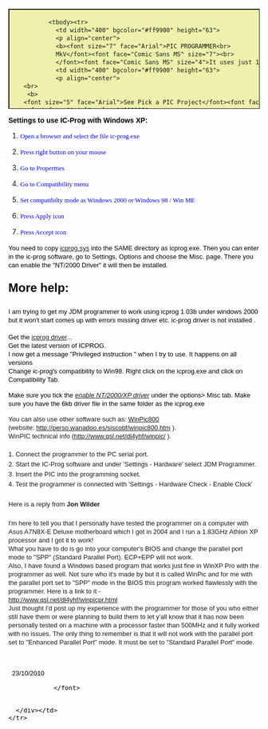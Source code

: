 <html><head>
<meta http-equiv="Content-Language" content="en-us">
<meta http-equiv="Content-Type" content="text/html; charset=windows-1252">
<meta name="GENERATOR" content="Microsoft FrontPage 6.0">
<meta name="ProgId" content="FrontPage.Editor.Document">
<title>Pic Programmer 12 Parts</title>

</head>
<body>

  <table border="1" width="550" height="200" cellpadding="3" style="border-collapse: collapse" bordercolor="#111111" cellspacing="4" bgcolor="#EEF1AB">
    <tbody><tr>
      <td width="100%" bgcolor="#eef1ab" valign="top">
       <table width="412" align="center" border="2" height="71">

              <tbody><tr>
                <td width="400" bgcolor="#ff9900" height="63">
				<p align="center">
				<b><font size="7" face="Arial">PIC PROGRAMMER<br>
				MkV</font><font face="Comic Sans MS" size="7"><br>
				</font><font face="Comic Sans MS" size="4">It uses just 12 parts</font></b></p></td></tr><tr>
                <td width="400" bgcolor="#ff9900" height="63">
				<p align="center">
       <br>
		<b>
       <font size="5" face="Arial">See Pick a PIC Project</font><font face="Arial" color="#000080"><br>
		<font face="Arial" color="#000000">
		<a href="http://www.talkingelectronics.com/te_interactive_index.html">
		Home</a></font></font></b><br>
		<font face="Arial" size="2">PIC Programmer MkV is not available as a kit<br>
		but a similar circuit is:</font><font size="4" face="Comic Sans MS"><b><br>
		</b></font>
		<a href="mailto:talking@tpg.com.au?Subject=Buying Multi Chip Programmer $17.50 plus $6.50 postage&amp;Body=Please send details of how to pay for the Multi Chip Programmer posted%20by%20air%20mail%20to%20my%20country:___________________ My%20name%20is:________">
		<font face="Comic Sans MS" size="4" color="#FF2000">Multi Chip</font></a><font face="Arial" size="2"><a href="mailto:talking@tpg.com.au?Subject=Buying Multi Chip Programmer $17.50 plus $6.50 postage&amp;Body=Please send details of how to pay for the Multi Chip Programmer posted%20by%20air%20mail%20to%20my%20country:___________________ My%20name%20is:________"><font face="Comic Sans MS" size="4" color="#FF2000"> Programmer</font></a></font><font size="4" face="Comic Sans MS"><br>
		</font><font face="Comic Sans MS">$17.50 plus $6.50 postage<br>
		</font>
		<font face="Arial" size="2">Send an email for: 
		<a href="mailto:talking@tpg.com.au?Subject=Buying PIC Programmer $17.50 plus $6.50 postage&amp;Body=Please send details of how to pay for the PIC Programmer posted%20by%20air%20mail%20to%20my%20country:___________________ My%20name%20is:________">
		<font face="Comic Sans MS" size="2" color="#FF2000">Multi Chip Programmer</font></a><font face="Comic Sans MS" size="2" color="#FF2000"><br>
&nbsp;<a target="_&quot;new&quot;" href="http://www.microchipdirect.com/productsearch.aspx?Keywords=DV164120">Buying PICkit-2</a><br>
		Buying</font><font face="Comic Sans MS" size="2" color="#FF2000">
		</font>
		<a href="mailto:talking@tpg.com.au?Subject=Buying adapter for PICkit-2 $2.50 plus postage&amp;Body=Please send details of the 5/6%20pin%20adapter%20for%20$7.50%20posted%20by%20air%20mail%20to%20my%20country:___________________%20%20and%20send%20details%20of%20how%20I%20can%20pay%20for%20it.%20My%20name%20is:________">
		<font face="Comic Sans MS" size="2" color="#FF2000">
		adapter</font></a><font face="Arial" size="2"> for PICkit-2<br>
		&nbsp;</font></font></p></td></tr></tbody></table>

		

    
	
         <font size="2" face="Arial">
		&nbsp;</font><font face="Arial" size="2" color="#000000"></font><p><font face="Arial" size="2" color="#000000"><b>PIC Programmer MkV</b> 
		is designed to get you into PIC Programming for just a few dollars. It 
		uses just 12 components. Most of them will be in your 
		"junk-box" and the PC board is a small piece of matrix board. 
		It's the cheapest way to get started.<br>
		As well as <b>PIC PROGRAMMER MkV </b>you will need these 4 things:<br>
             

		</font><b><font face="Arial" color="#000000">1.</font></b><font face="Arial" size="2" color="#000000"> A desk-top computer with DB-9 
		serial port. (This programmer will not work on a lap-top computer and may not work with Vista.)<br>
             

		</font><font face="Arial" color="#000000"><b>2.</b></font><font face="Arial" size="2" color="#000000"> A software program called
		<a href="files/icprog105c-a.zip">IC-Prog 105C-a</a> and some helpful 
		notes to guide you with setting up your computer. (<b>This project is not suitable for In-Circuit Programming. </b>
		You need to remove the chip from the project you are creating and 
		program it in the 18 pin socket on the programmer. Eight pin chips are 
		fitted with pin 1 aligning with pin 1 of the socket.)
		<br>
             

		</font><font face="Arial" color="#000000"><b>3.</b></font><font face="Arial" size="2" color="#000000"> A PIC chip, 
		either PIC12F629 or PIC16F628 and <br>
             

		</font><font face="Arial" color="#000000"><b>4.</b></font><font face="Arial" size="2" color="#000000"> A project 
		using one of these micros.
		<br>
		<br>
		This will get you into producing a MICROCONTROLLER PROJECT. <br>
		We have concentrated on two PIC chips. An 8 pin and 18 pin chip. 
		The 8 pin chip can be either PIC12F629 or PIC12F675 and the 18 pin chip 
		is PIC16F628 or PIC16F675. <br>
		The programmer will work with many other chips but we are concentrating 
		on these two types to get you started.<br>
		Not only is a microcontroller project simpler than using lots of 
		discrete chips, but it can be cheaper and easier to modify and provide a 
		greater range of features than lots of individual chips. <br>
		On top of this you can produce a project that requires a program and 
		this can be "locked" from prying eyes. This makes it saleable and 
		you can protect your Intellectual Property - and make money.&nbsp; <br>
		Talking Electronics has produced a range of simple projects and provides 
		assistance to get you into programming and creating projects 
		that you have only "dreamed of." <br>
		Getting into microcontroller 
		programming will change your life. <br>
		But before we go any further, let's build the programmer:<br>
		<br>
		<font face="Arial" size="4" color="#000080"><b>THE CIRCUIT<br>
             

		</b>
             

		</font><font face="Arial">H</font>ere's the starting point:</font></p><p align="center"><font face="Arial" size="2" color="#000000">
		<img border="1" src="images/PicProgrammer12Parts.gif" width="500" height="320"><br>
             

		</font><font face="Arial" color="#000080"><b>PIC PROGRAMMER MkV</b></font><font face="Arial" size="2" color="#000000"></font></p><p><font face="Arial" size="2" color="#000000"> <br>
		</font><b><font face="Arial" size="4" color="#000080">BUILDING THE PIC 
		PROGRAMMER</font></b><font face="Arial" size="2" color="#000000"><br>
		The circuit is constructed on a small piece of matrix board. All the 
		components are readily available and the 3 red LEDs act as a visual 
		indication that the programmer is operating as well as creating a 5v 
		rail for the chip. The other two LEDs indicate the clock line is 
		operating and 13v is present on the programming pin. It does not 
		indicate the actual voltage - you will need to measure the voltage with 
		a voltmeter to determine this. <br>
		A 470R resistor is connected between pins 4 and 8 inside the plug. This 
		allows 4 lines to be taken to the project. <br>
&nbsp;</font></p><p align="center"> 
		<img border="0" src="images/PiCPgmrPhotoTop.jpg" width="279" height="352"><br>
		<b><font size="4" face="Arial" color="#000080">Complete PIC Programmer 
		MkV</font></b></p><p align="center"> 
		&nbsp;</p><p align="center"> 
		<img border="0" src="images/PicPgrmPCB-200.gif" width="630" height="395"><br>
		<b><font size="4" face="Arial" color="#0000FF">Top and bottom view of 
		PIC Programmer MkV<br>
		</font><font face="Arial">The wiring is under the board. <br>
		The top view shows the underside wiring to help you<br>
		follow the circuit. </font></b></p><p align="left"> <b><font face="Arial" size="4" color="#000080">WIRING THE PLUG AND 
		LEAD</font></b><br>
		<font face="Arial" size="2" color="#000000">The lead can be any 4-core 
		cable. We have used 4-core telephone cable. Follow the diagram to 
		prevent any mistakes. The 470R resistor is soldered to pins 4 and 8 of 
		the female plug.</font></p><p align="center"> 
		
&nbsp;<img border="1" src="images/ConnectingLead.gif" width="315" height="360"></p><div align="center">
		
				<p align="left">
		<b>
		<font face="Arial" size="4" color="#000080">
		IF IT DOESN'T WORK<br>
             

	  	</font></b><font size="2" color="#000000" face="Arial">The 5v supply 
		voltage for the chip and the 13v-14v programming voltage comes from the 
		RS-232 feature of the serial port. Some of the lines making up the 
		RS-232 are capable of rising to a positive voltage (about 8 to 12v) and 
		falling to a negative voltage (about -8v to -12v). There are also lines 
		that fluctuate from 0v to +5v. But unfortunately some computers 
		fluctuate between +8v and -8v and some are less.<br>
		If the 3 red LEDs on the programmer do not illuminate when a chip is 
		inserted, the most common problem is the 13v rail. The lines are not 
		producing the 13v rail. <br>
		To solve this problem, fit 4 tiny button cells between the 15k resistor 
		and Vpp of the chip. <br>
		Only a very small current is required when programming and zero current 
		is taken when the chip is removed, so the cells with last a life-time. </font></p><p>
		<img border="1" src="images/PicPgmr-12Parts6vMod.gif" width="500" height="350"><br>
		<font face="Arial" color="#000080"><b>PIC PROGRAMMER MkV </b></font><b>
		<font face="Arial" color="#000080">with 6v Modification</font></b></p><p align="left">
		<b>
		<font face="Arial" size="4" color="#000080">
		USING OTHER PROGRAMMERS<br>
             

	  	</font></b>
		<font face="Arial" size="2" color="#000000">
		There are many programmers on the market to program PIC 
		chips but this project is the cheapest. We have designed it to program 
		two of the smallest and cheapest chips in the range. <br>
		If you don't have a computer with a serial port, you will need a 
		lap-top and&nbsp; buy a programmer from MicroChip. <br>
		It is called PICkit-2 and costs approx $65.00.<br>
		It uses the USB port found on most lap top computers. <br>
		It comes with 2 disks containing all the software you need and is designed to program "In-Circuit." 
		But you will need an adapter to connect between PICkit-2 and the project 
		you are developing. This 
             

	  	</font>
		<font face="Arial" size="2">
		<a href="mailto:talking@tpg.com.au?Subject=Buying adapter for PICkit-2 $2.50 plus postage&amp;Body=Please send details of the 5/6%20pin%20adapter%20for%20$7.50%20posted%20by%20air%20mail%20to%20my%20country:___________________%20%20and%20send%20details%20of%20how%20I%20can%20pay%20for%20it.%20My%20name%20is:________">
		<font face="Comic Sans MS" size="2" color="#FF2000">
		adapter</font></a> </font>
		<font face="Arial" size="2" color="#000000">
		comes from Talking 
		Electronics. You will need to add 5 pins to your project to accept the 
		adapter. More about this on Talking Electronics website. See: 'In 
		Circuit Programming." <br>
		<br>
		PICkit-2 is available from MicroChip:<br>
		<a href="http://www.microchipdirect.com/productsearch.aspx?Keywords=DV164120" target="_&quot;new&quot;">
		http://www.microchipdirect.com/productsearch.aspx?Keywords=DV164120</a> 
		(cost $50.00 USD plus postage). The PICkit-2 from MicroChip is a 
		"package" that also contains 2 CD's and an extra PC board that connects 
		to the programmer so any 8, 14, 18 and 20 pin micros can be programmed. The 
		board contains 4 LEDs, a push-button and a pot as well as some 
		extra lands so you can create a small project.&nbsp; <br>
		The 
             

	  	</font>
		<font face="Arial" size="2">
		<a href="mailto:talking@tpg.com.au?Subject=Buying adapter for PICkit-2 $2.50 plus postage&amp;Body=Please send details of the 5/6%20pin%20adapter%20for%20$7.50%20posted%20by%20air%20mail%20to%20my%20country:___________________%20%20and%20send%20details%20of%20how%20I%20can%20pay%20for%20it.%20My%20name%20is:________">
		<font face="Comic Sans MS" size="2" color="#FF2000">
		adapter</font></a> </font>
		<font face="Arial" size="2" color="#000000">
		&nbsp;that connects PICkit-2 to the project (you are designing) must 
		be purchased from Talking Electronics - otherwise you will have to use 
		the PC board (called an experimental board) that comes with PICkit-2 from Microchip 
		and move the chip to this board while it gets "burnt" (programmed).</font></p><center><font size="2" color="#000000" face="Arial">&nbsp;<table id="table25" bordercolordark="#a77a3d" bordercolorlight="#e3ceb3" bgcolor="white" border="4" bordercolor="#ccb37d" cellpadding="0" cellspacing="0" height="110" width="297">
					<tbody><tr>
						<td height="1" width="321">
						<table id="table26" bordercolordark="#a77a3d" bordercolorlight="#e3ceb3" border="4" bordercolor="#ccb37d" cellpadding="10" cellspacing="0" width="291">
							<tbody><tr bgcolor="white">
								<td bgcolor="#99cc66" width="267">
								<p align="center"><b><font size="6">PIC 
								Programmer MkV</font><font size="2" color="#000000" face="Arial"><br>
								<font size="4" color="#000000" face="Comic Sans MS">
								PARTS LIST&nbsp;</font></font></b></p></td>
							</tr>
						</tbody></table>
						</td>
					</tr>
					<tr>
						<td height="110" width="321">
						<table id="table27" bordercolordark="#a77a3d" bordercolorlight="#e3ceb3" border="4" bordercolor="#ccb37d" cellpadding="10" cellspacing="0" width="291">
							<tbody><tr bgcolor="#0000e0">
								<td bgcolor="#99ccff" width="276">
								<font size="2" color="#000000" face="Arial">2&nbsp; 
								-&nbsp; 470R&nbsp;&nbsp;&nbsp;&nbsp; 1/4 watt (1 
								inside socket)<br>
								1&nbsp; -&nbsp; 4k7&nbsp;&nbsp;&nbsp;&nbsp;&nbsp;&nbsp;&nbsp;&nbsp;&nbsp; "<br>
								2&nbsp; -&nbsp; 10k&nbsp;&nbsp;&nbsp;&nbsp;&nbsp;&nbsp;&nbsp;&nbsp;&nbsp; "<br>
								1&nbsp; -&nbsp; 15k&nbsp;&nbsp;&nbsp;&nbsp;&nbsp;&nbsp;&nbsp;&nbsp;&nbsp; "<br>
								<br>
								1&nbsp; -&nbsp; 100u 25vw electrolytic<br>
								<br>
								1&nbsp; -&nbsp; BC 547 transistor or similar<br>
								3&nbsp; -&nbsp; red 3mm red LEDs<br>
								1&nbsp; -&nbsp; green 3mm LED<br>
								1&nbsp; -&nbsp; yellow 3mm LED<br>
								1&nbsp; -&nbsp; 18 pin IC socket<br>
								<br>
								1m -&nbsp; 4-core telephone cable <br>
								1&nbsp; -&nbsp; 9 pin D-type female <br>
								1&nbsp; -&nbsp; 9 pin backshell <br>
								<br>
								30cm&nbsp; -&nbsp; very fine solder<br>
								<br>
								<b>1</b>&nbsp; -&nbsp; <b>Matrix Board 13holes x 
								14 holes</b></font></td>
							</tr>
						</tbody></table>
						</td>
					</tr>
				</tbody></table>
				<table id="table28" bordercolordark="#a77a3d" bordercolorlight="#e3ceb3" bgcolor="white" border="4" bordercolor="#ccb37d" cellpadding="0" cellspacing="0" height="50" width="297">
					<tbody><tr>
						<td height="1" width="321">
						<table id="table29" bordercolordark="#a77a3d" bordercolorlight="#e3ceb3" border="4" bordercolor="#ccb37d" cellpadding="10" cellspacing="0" width="291">
							<tbody><tr bgcolor="white">
								<td bgcolor="#99aa66" width="267">
								<p align="center"><b>
								<a href="mailto:talking@tpg.com.au?Subject=Buying Multi Chip Programmer $17.50 plus $6.50 postage&amp;Body=Please send details of how to pay for the Multi Chip Programmer posted%20by%20air%20mail%20to%20my%20country:___________________ My%20name%20is:________">
		<font size="4" color="#ff2000" face="Comic Sans MS">
								Buy a kit</font></a><font size="4" face="Comic Sans MS" color="#FF2000">
								<br>
								</font><font face="Comic Sans MS">(Multi Chip 
								Programmer)</font></b></p></td>
							</tr>
						</tbody></table>
						</td>
					</tr>
				</tbody></table>
				</font></center>
				<p align="left"><b><font face="Arial" size="4" color="#000080">
				INSTALLING THE SOFTWARE<br>
				</font></b>
		<font face="Arial" size="2" color="#000000">
				This programmer requires software to perform the "programming" 
				or "burning" operation. <br>
				The software is called
		<a href="files/icprog105c-a.zip">IC-Prog 105C-a</a>&nbsp; and can be 
				found on talking electronics website. Create a file and call it 
				<b>PIC files</b>. Download the .zip file into <b>PIC files</b>. Use: "Extract Here"&nbsp; 
				to extract the file to produce:
				icprog105c-a.exe<br>
				Right-click your mouse on the file and select "Send to:" Desktop 
				(create shortcut)<br>
				A folder will appear on your Desktop with a short-cut to IC-PROG. <br>
				For help setting up the port on your computer and getting the program to run, 
				see <a target="left" href="http://www.talkingelectronics.com/FrameworkPages/cont05a-MultiChipPgmr.html">Multi Chip Programmer</a> on Talking Electronics website. 
				or <a target="left" href="../FrameworkPages/cont05a-MultiChipPgmr.html">Multi Chip Programmer</a><br>
				Next put <a href="files/MPASMWIN.rar">MPASM</a> into 
				<b>PIC files</b> folder<b>. </b>Use: "Extract Here"&nbsp; to 
				extract the file to produce:<b>MPASM.exe<br>
				</b> </font><font face="Arial" size="2">Next put
				<a href="../PICK%20A%20PIC%20Project/files/Notepad2.zip">
				NotePad2</a> into<b> </b></font>
		<font face="Arial" size="2" color="#000000">
				<b>PIC files</b> folder. Use: "Extract Here"&nbsp; to extract 
				the file to produce:<b>NotePad2.exe<br>
				</b>Next put <a href="files/20%20x%20.inc%20files">.inc</a> into
				<b>PIC files</b><br>
				Finally look through the
				<a href="../PICK%20A%20PIC%20Project/PICK-A-PIC%20Project.html">
				list of projects</a> and put one or more .asm files into <b>PIC 
				files</b></font></p>
				<p>
				<img border="0" src="images/3-Icons.jpg" width="229" height="71"><br>
				<b><font face="Arial" color="#0000FF">ICONs on your desktop.<br>
				MPASM and ICProg are in PIC files folder</font></b></p>
				<font size="2" color="#000000" face="Arial">
				</font>
				<div align="center">
					<center>
					<table bgcolor="#ffdead" border="2" cellpadding="3" cellspacing="0" width="100%" id="table30">
						<tbody><tr>
							<td width="100%"><strong>
							<font size="2" face="Arial">Help with installing IC-Prog</font></strong><font size="2" face="Arial"><br>
							<br>
							You will need the following files:&nbsp;
							<a href="files/directio.zip">directio.zip</a> 
							(35KB)&nbsp;&nbsp;<a href="files/loaddrv.zip"> loaddrv.zip</a> 
							(28KB)<br>
							<br>
							One </font>
							<colspan=3 width="710">
        

          					<font size="2" face="Arial">problem is to do with 
							running Windows XP and using the "Windows API" 
							option in IC-Prog instead of "Direct IO". <br>
							By running a utility called "totalio.sys," (in 
							directio.zip) all applications get full control of 
							the I/O ports and thus IC-Prog works perfectly under 
							Windows XP and Windows 2000, since the IC-Prog 
							driver that is available doesn't work for XP (at 
							least it doesn't work for me).<br>
							<br>
							<strong>How To Use IC-Prog with Widows XP/NT/2000:</strong><br>
							You can download a driver for IC-Prog from their 
							website -&nbsp;it is called "icprog.sys" but it is really 
							just a renamed driver originally called "giveio.sys". 
							This utility&nbsp;was written by Dale Roberts as one of a 
							set of utilities to give applications under NT more 
							control over the I/O ports. Clicking on the "Enable 
							NT/2000/XP Driver" check box in the settings will 
							try to install this "icprog.sys". Under XP (on my 
							box anyway), it installs but can't be started. There 
							is probably some black magic regarding security 
							permissions when creating symbolic links.<br>
							The purpose of this driver is to give an application 
							access to the I/O port but only through the driver. 
							This is because XP, like 2000 and NT, doesn't let 
							you have full access to I/O ports like in 
							95/98/MS-DOS.<br>
							However, there is another way. By using another 
							utility written by Dale Roberts, called "totalio.sys", 
							ALL applications can have full control over the I/O 
							ports, and not through a driver's interface. This 
							means you can let IC-Prog use "Direct I/O" instead 
							of "Windows API (in the "Interface" group of 
							hardware settings) and ignore the "Enable NT/2000/XP 
							Driver" option completely. "totalio.sys" (in theory) 
							should also let any programs which control ports 
							directly to work under XP.<br>
							<br>
							<strong>Installing "totalio.sys":</strong><br>
							Extract "totalio.sys" from the "directio.zip" file 
							to&nbsp;"C:\Windows\system32\drivers" directory (or 
							equivalent).</font><p><font size="2" face="Arial">
							Extract "loaddrv.exe" from the "loaddrv.zip" file 
							and run it.<br>
							In the edit box, type in the full path to "totalio.sys" 
							eg. "C:\windows\system32\drivers\totalio.sys"<br>
							Click "Install".<br>
							Click "Start".<br>
							Click "OK".<br>
							<br>
							The driver should now be running. You can check this 
							by running "Start-&gt;Programs-&gt;<br>
							Accessories-&gt;System Tools-&gt;System Information", then 
							clicking on the tree item "System 
							Information-&gt;Software Environment-&gt;Drivers" and 
							looking for "totalio" in the view on the right.<br>
							To start or stop the driver after it has been 
							installed, you could use the "loaddrv.exe" 
							program,&nbsp;or use the following commands in a command 
							prompt:<br>
							"net start totalio" to&nbsp;start the driver.<br>
							"net stop totalio" to stop the driver.<br>
							<br>
							You could put this in a batch file in the IC-Prog 
							directory, eg.<br>
							&nbsp;@echo off<br>
							net start totalio<br>
							icprog<br>
							net stop totalio<br>
							<br>
							You can configure the&nbsp;driver to run automatically on 
							startup, but I wouldn't recommend it. You can do 
							this via Device Manager, select "View-&gt;Show hidden 
							devices" and look under "Non-Plug and Play Drivers" 
							to find "totalio", look at its properties, and 
							change the startup type from "Demand" to "Automatic" 
							(NOT "Boot" or "System") in the "Driver" tab.<br>
							The batch file concept is safest, as you only run 
							the driver when you need to and unload it when you 
							don't need it.<br>
							<br>
							<strong>How to configure IC-Prog:</strong><br>
							Goto: Settings-&gt;Options-&gt;Misc. Tab<br>
							Uncheck "Enable NT/2000/XP Driver"<br>
							Uncheck "Enable Vcc control for JDM" (the help file 
							says it is experimental and not to use it).<br>
							Select "Realtime" in the "Process Priority" group. 
							(in theory, this will prevent other CPU-intensive 
							applications from interrupting your burn process).<br>
							<br>
							Goto: Settings-&gt;Hardware<br>
							Select "JDM Programmer" from "Programmer" dropdown 
							list.<br>
							Select "Direct I/O" from "Interface" group.<br>
							Uncheck all the check boxes under "Communication".<br>
							Select correct COM port.<br>
							Move the&nbsp;"I/O Delay" slider to 10. (other values 
							gave errors for me, but this value could be specific 
							to the PC's CPU speed - tweak until you get no 
							read/write errors).<br>
							<br>
							<strong>Why "Windows API" doesn't work:</strong> <br>
							My hypothesis is that using the Windows API 
							introduces slight delays in setting the serial 
							control lines, such that occasionally the data 
							pulses aren't co-ordinated with the clock 
							pulses&nbsp;during a burn. Whole 14-bit words don't get 
							written,&nbsp;depending on the circuit the word will be 
							all 0 bits or all&nbsp;1 bits depending on the state of 
							the chip's data line. &nbsp; In my experience using the 
							Multi-chip programmer, it meant 5% of the words were 
							burned 3FFF, but not consistently, ie. the errors 
							moved around each burn. Read errors were rare 
							(multiple reads returning different data) but they 
							also experienced the occasional incorrect word of 
							3FFF or just a few bits gone to 1. &nbsp; <br>
							<br>
							These problems all magically disappear once you use 
							"Direct I/O". <br>
							<br>
							&nbsp;</font></p>
							<pre>UPDATE!!! : Settings for how to use IC-Prog with Windows XP.

Open a browser and select the file ic-prog.exe 
Press right button on your mouse 
Go to Properties 
Go to Compatibility menu 
Set compatibility mode as Windows 2000 or Windows 98 / Win ME 
Press Apply icon 
Press Accept icon 
You need to copy icprog.sys into the SAME directory as icprog.exe.
Then you can enter in the ic-prog software, go to Settings, Options
and choose the Misc. page. There you can enable the "NT/2000 Driver"
it will then be installed.&nbsp;</pre>
		</colspan=3></td>
						</tr>
					</tbody></table>
					</center></div>
				<p align="left"><b><font color="#000000" face="Arial">Settings 
				to use IC-Prog with Windows XP:</font></b></p>
				<ol>
					<li>
					<p align="left">
					<font size="2" color="#0000ff" face="Tahoma">Open a browser 
					and select the file ic-prog.exe</font> </p></li>
					<li>
					<p align="left">
					<font size="2" color="#0000ff" face="Tahoma">Press right 
					button on your mouse</font> </p></li>
					<li>
					<p align="left">
					<font size="2" color="#0000ff" face="Tahoma">Go to 
					Propertties</font> </p></li>
					<li>
					<p align="left">
					<font size="2" color="#0000ff" face="Tahoma">Go to 
					Compatibility menu</font> </p></li>
					<li>
					<p align="left">
					<font size="2" color="#0000ff" face="Tahoma">Set 
					compatibilty mode as Windows 2000 or Windows 98 / Win ME</font> 
					</p></li>
					<li>
					<p align="left">
					<font size="2" color="#0000ff" face="Tahoma">Press Apply 
					icon</font> </p></li>
					<li>
					<p align="left">
					<font size="2" color="#0000ff" face="Tahoma">Press Accept 
					icon</font>
    				</p></li>
				</ol>
				<p class="MsoNormal" align="left">
				<font size="2" color="#000000" face="Arial">You need to copy
				<a href="files/icprog.sys">icprog.sys</a> into the SAME 
				directory as icprog.exe. Then you can enter in the ic-prog 
				software, go to Settings, Options and choose the Misc. page. 
				There you can enable the "NT/2000 Driver" it will then be 
				installed.</font></p>
				<font size="5" color="#000000" face="Arial">
				<p align="left"><b>More help:</b></p>
				</font>
				<div class="pagebody">
					<div class="post">
						<div class="posttext">
							<p align="left">
							<font size="2" color="#000000" face="Arial">I am 
							trying to get my JDM programmer to work using icprog 
							1.03b under windows 2000 but it won't start comes up 
							with errors missing driver etc. ic-prog driver is 
							not installed .<br>
							<br>
							Get the <a href="files/icprog.sys">icprog driver</a>...<br>
							Get the latest version of ICPROG.<br>
							I now get a message "Privileged instruction " when I 
							try to use. It happens on all versions<br>
							Change ic-prog's compatibility to Win98. Right click 
							on the icprog.exe and click on Compatibility Tab.</font></p></div>
					</div>
					<div class="post">
						<div class="posttop">
							<p align="left">
							<font size="2" color="#000000" face="Arial">Make 
							sure you tick the *<a href="files/icprog.sys">enable 
							NT/2000/XP driver</a>* under the options&gt; Misc tab. 
							Make sure you have the 6kb driver file in the same 
							folder as the icprog.exe</font></p>
							<p align="left"><font face="Arial" size="2">You can 
							also use other software such as:
							<a href="files/WinPic800.zip">WinPic800</a> <br>
							(website:
							<a href="http://perso.wanadoo.es/siscobf/winpic800.htm">
							http://perso.wanadoo.es/siscobf/winpic800.htm</a> ).
							<br>
							WinPIC technical info (<a href="http://www.qsl.net/dl4yhf/winpic/">http://www.qsl.net/dl4yhf/winpic/</a> 
							). </font>
							<font size="2" color="#000000" face="Arial"><br>
							<br>
							</font><big><font size="2" face="Arial">1. Connect 
							the programmer to the PC serial port.<br>
							2. Start the IC-Prog software and under 'Settings - 
							Hardware' select JDM Programmer.<br>
							3. Insert the PIC into the programming socket.<br>
							4. Test the programmer is connected with 'Settings - 
							Hardware Check - Enable Clock'&nbsp;&nbsp; <br>
							<br>
							Here is a reply from <b>Jon Wilder</b><br>
							<br>
							</font>
							</big><font face="Arial" size="2">I'm here to tell 
							you that I personally have tested the programmer on 
							a computer with Asus A7N8X-E Deluxe motherboard 
							which I got in 2004 and I run a 1.83GHz Athlon XP 
							processor and I got it to work!<br>
							What you have to do is go into your computer's BIOS 
							and change the parallel port mode to "SPP" (Standard 
							Parallel Port). ECP+EPP will not work. <br>
							Also, I have found a Windows based program that 
							works just fine in WinXP Pro with the programmer as 
							well. Not sure who it's made by but it is called 
							WinPic and for me with the parallel port set to "SPP" 
							mode in the BIOS this program worked flawlessly with 
							the programmer. Here is a link to it -<br>
							<a target="_blank" href="http://www.qsl.net/dl4yhf/winpicpr.html">
							http://www.qsl.net/dl4yhf/winpicpr.html</a><br>
							Just thought I'd post up my experience with the 
							programmer for those of you who either still have 
							them or were planning to build them to let y'all 
							know that it has now been personally tested on a 
							machine with a processor faster than 500MHz and it 
							fully worked with no issues. The only thing to 
							remember is that it will not work with the parallel 
							port set to "Enhanced Parallel Port" mode. It must 
							be set to "Standard Parallel Port" mode. </font></p></div>
					</div>
				</div>
				<p align="center"><font size="2" color="#000000" face="Arial">
		<br>

		
		
&nbsp; 23/10/2010</font></p><font size="2" color="#000000" face="Arial">
		<p></p>
             

				</font>
             

	  </div></td>
    </tr>
  </tbody></table>
<br>
<script async="" src="//pagead2.googlesyndication.com/pagead/js/adsbygoogle.js"></script>
<!-- Main Ad at bottom of all pages -->
<ins class="adsbygoogle" style="display:inline-block;width:728px;height:90px" data-ad-client="ca-pub-1453190872429143" data-ad-slot="0979446043" data-adsbygoogle-status="done" data-overlap-observer-io="false"><ins id="aswift_0_expand" style="display:inline-table;border:none;height:90px;margin:0;padding:0;position:relative;visibility:visible;width:728px;background-color:transparent;"><ins id="aswift_0_anchor" style="display:block;border:none;height:90px;margin:0;padding:0;position:relative;visibility:visible;width:728px;background-color:transparent;"><iframe width="728" height="90" frameborder="0" marginwidth="0" marginheight="0" vspace="0" hspace="0" allowtransparency="true" scrolling="no" allowfullscreen="true" onload="var i=this.id,s=window.google_iframe_oncopy,H=s&amp;&amp;s.handlers,h=H&amp;&amp;H[i],w=this.contentWindow,d;try{d=w.document}catch(e){}if(h&amp;&amp;d&amp;&amp;(!d.body||!d.body.firstChild)){if(h.call){setTimeout(h,0)}else if(h.match){try{h=s.upd(h,i)}catch(e){}w.location.replace(h)}}" id="aswift_0" name="aswift_0" style="left:0;position:absolute;top:0;border:0px;width:728px;height:90px;"></iframe></ins></ins></ins>
<script>
(adsbygoogle = window.adsbygoogle || []).push({});
</script><br>

<script async="" src="//pagead2.googlesyndication.com/pagead/js/adsbygoogle.js"></script>
<!-- talkingelectronics.com -->
<ins class="adsbygoogle" style="display:inline-block;width:728px;height:90px" data-ad-client="ca-pub-1453190872429143" data-ad-slot="7809987178" data-adsbygoogle-status="done" data-overlap-observer-io="false"><ins id="aswift_1_expand" style="display:inline-table;border:none;height:90px;margin:0;padding:0;position:relative;visibility:visible;width:728px;background-color:transparent;"><ins id="aswift_1_anchor" style="display:block;border:none;height:90px;margin:0;padding:0;position:relative;visibility:visible;width:728px;background-color:transparent;"><iframe width="728" height="90" frameborder="0" marginwidth="0" marginheight="0" vspace="0" hspace="0" allowtransparency="true" scrolling="no" allowfullscreen="true" onload="var i=this.id,s=window.google_iframe_oncopy,H=s&amp;&amp;s.handlers,h=H&amp;&amp;H[i],w=this.contentWindow,d;try{d=w.document}catch(e){}if(h&amp;&amp;d&amp;&amp;(!d.body||!d.body.firstChild)){if(h.call){setTimeout(h,0)}else if(h.match){try{h=s.upd(h,i)}catch(e){}w.location.replace(h)}}" id="aswift_1" name="aswift_1" style="left:0;position:absolute;top:0;border:0px;width:728px;height:90px;"></iframe></ins></ins></ins>
<script>
(adsbygoogle = window.adsbygoogle || []).push({});
</script><br>

<script async="" src="//pagead2.googlesyndication.com/pagead/js/adsbygoogle.js"></script>
<!-- talkingelectronics3.com -->
<ins class="adsbygoogle" style="display:inline-block;width:728px;height:90px" data-ad-client="ca-pub-1453190872429143" data-ad-slot="1763453575" data-adsbygoogle-status="done" data-overlap-observer-io="false"><ins id="aswift_2_expand" style="display:inline-table;border:none;height:90px;margin:0;padding:0;position:relative;visibility:visible;width:728px;background-color:transparent;"><ins id="aswift_2_anchor" style="display:block;border:none;height:90px;margin:0;padding:0;position:relative;visibility:visible;width:728px;background-color:transparent;"><iframe width="728" height="90" frameborder="0" marginwidth="0" marginheight="0" vspace="0" hspace="0" allowtransparency="true" scrolling="no" allowfullscreen="true" onload="var i=this.id,s=window.google_iframe_oncopy,H=s&amp;&amp;s.handlers,h=H&amp;&amp;H[i],w=this.contentWindow,d;try{d=w.document}catch(e){}if(h&amp;&amp;d&amp;&amp;(!d.body||!d.body.firstChild)){if(h.call){setTimeout(h,0)}else if(h.match){try{h=s.upd(h,i)}catch(e){}w.location.replace(h)}}" id="aswift_2" name="aswift_2" style="left:0;position:absolute;top:0;border:0px;width:728px;height:90px;"></iframe></ins></ins></ins>
<script>
(adsbygoogle = window.adsbygoogle || []).push({});
</script><br>

<script async="" src="//pagead2.googlesyndication.com/pagead/js/adsbygoogle.js"></script>
<!-- Advert4 -->
<ins class="adsbygoogle" style="display:inline-block;width:728px;height:90px" data-ad-client="ca-pub-1453190872429143" data-ad-slot="4716919978" data-adsbygoogle-status="done" data-overlap-observer-io="false"><ins id="aswift_3_expand" style="display:inline-table;border:none;height:90px;margin:0;padding:0;position:relative;visibility:visible;width:728px;background-color:transparent;"><ins id="aswift_3_anchor" style="display:block;border:none;height:90px;margin:0;padding:0;position:relative;visibility:visible;width:728px;background-color:transparent;"><iframe width="728" height="90" frameborder="0" marginwidth="0" marginheight="0" vspace="0" hspace="0" allowtransparency="true" scrolling="no" allowfullscreen="true" onload="var i=this.id,s=window.google_iframe_oncopy,H=s&amp;&amp;s.handlers,h=H&amp;&amp;H[i],w=this.contentWindow,d;try{d=w.document}catch(e){}if(h&amp;&amp;d&amp;&amp;(!d.body||!d.body.firstChild)){if(h.call){setTimeout(h,0)}else if(h.match){try{h=s.upd(h,i)}catch(e){}w.location.replace(h)}}" id="aswift_3" name="aswift_3" style="left:0;position:absolute;top:0;border:0px;width:728px;height:90px;"></iframe></ins></ins></ins>
<script>
(adsbygoogle = window.adsbygoogle || []).push({});
</script>


<ins class="adsbygoogle adsbygoogle-noablate" data-adsbygoogle-status="done" style="display: none !important;"><ins id="aswift_4_expand" style="display:inline-table;border:none;height:0px;margin:0;padding:0;position:relative;visibility:visible;width:0px;background-color:transparent;"><ins id="aswift_4_anchor" style="display:block;border:none;height:0px;margin:0;padding:0;position:relative;visibility:visible;width:0px;background-color:transparent;"><iframe frameborder="0" marginwidth="0" marginheight="0" vspace="0" hspace="0" allowtransparency="true" scrolling="no" allowfullscreen="true" onload="var i=this.id,s=window.google_iframe_oncopy,H=s&amp;&amp;s.handlers,h=H&amp;&amp;H[i],w=this.contentWindow,d;try{d=w.document}catch(e){}if(h&amp;&amp;d&amp;&amp;(!d.body||!d.body.firstChild)){if(h.call){setTimeout(h,0)}else if(h.match){try{h=s.upd(h,i)}catch(e){}w.location.replace(h)}}" id="aswift_4" name="aswift_4" style="left:0;position:absolute;top:0;border:0px;width:0px;height:0px;"></iframe></ins></ins></ins><iframe id="google_osd_static_frame_4647499372611" name="google_osd_static_frame" style="display: none; width: 0px; height: 0px;"></iframe></body><iframe id="google_esf" name="google_esf" src="https://googleads.g.doubleclick.net/pagead/html/r20191114/r20190131/zrt_lookup.html#" data-ad-client="ca-pub-1453190872429143" style="display: none;"></iframe></html>
